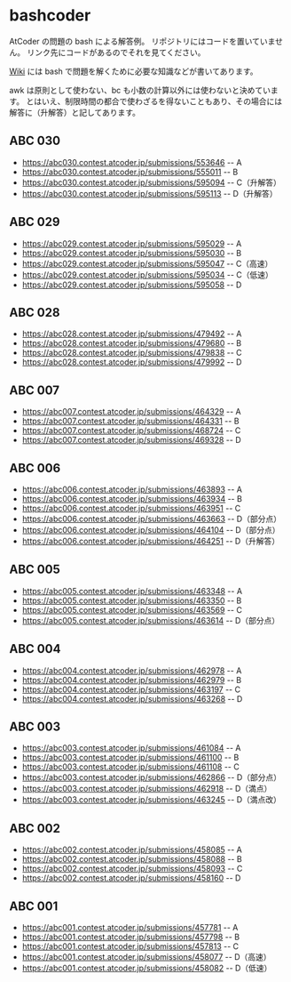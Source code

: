 # bashcoder

AtCoder の問題の bash による解答例。
リポジトリにはコードを置いていません。
リンク先にコードがあるのでそれを見てください。

[Wiki][1] には bash で問題を解くために必要な知識などが書いてあります。

awk は原則として使わない、bc も小数の計算以外には使わないと決めています。
とはいえ、制限時間の都合で使わざるを得ないこともあり、その場合には解答に（升解答）と記してあります。

[1]: https://github.com/yuizumi/bashcoder/wiki/

## ABC 030

* https://abc030.contest.atcoder.jp/submissions/553646 -- A
* https://abc030.contest.atcoder.jp/submissions/555011 -- B
* https://abc030.contest.atcoder.jp/submissions/595094 -- C（升解答）
* https://abc030.contest.atcoder.jp/submissions/595113 -- D（升解答）

## ABC 029

* https://abc029.contest.atcoder.jp/submissions/595029 -- A
* https://abc029.contest.atcoder.jp/submissions/595030 -- B
* https://abc029.contest.atcoder.jp/submissions/595047 -- C（高速）
* https://abc029.contest.atcoder.jp/submissions/595034 -- C（低速）
* https://abc029.contest.atcoder.jp/submissions/595058 -- D

## ABC 028

* https://abc028.contest.atcoder.jp/submissions/479492 -- A
* https://abc028.contest.atcoder.jp/submissions/479680 -- B
* https://abc028.contest.atcoder.jp/submissions/479838 -- C
* https://abc028.contest.atcoder.jp/submissions/479992 -- D

## ABC 007

* https://abc007.contest.atcoder.jp/submissions/464329 -- A
* https://abc007.contest.atcoder.jp/submissions/464331 -- B
* https://abc007.contest.atcoder.jp/submissions/468724 -- C
* https://abc007.contest.atcoder.jp/submissions/469328 -- D

## ABC 006

* https://abc006.contest.atcoder.jp/submissions/463893 -- A
* https://abc006.contest.atcoder.jp/submissions/463934 -- B
* https://abc006.contest.atcoder.jp/submissions/463951 -- C
* https://abc006.contest.atcoder.jp/submissions/463663 -- D（部分点）
* https://abc006.contest.atcoder.jp/submissions/464104 -- D（部分点）
* https://abc006.contest.atcoder.jp/submissions/464251 -- D（升解答）

## ABC 005

* https://abc005.contest.atcoder.jp/submissions/463348 -- A
* https://abc005.contest.atcoder.jp/submissions/463350 -- B
* https://abc005.contest.atcoder.jp/submissions/463569 -- C
* https://abc005.contest.atcoder.jp/submissions/463614 -- D（部分点）

## ABC 004

* https://abc004.contest.atcoder.jp/submissions/462978 -- A
* https://abc004.contest.atcoder.jp/submissions/462979 -- B
* https://abc004.contest.atcoder.jp/submissions/463197 -- C
* https://abc004.contest.atcoder.jp/submissions/463268 -- D

## ABC 003

* https://abc003.contest.atcoder.jp/submissions/461084 -- A
* https://abc003.contest.atcoder.jp/submissions/461100 -- B
* https://abc003.contest.atcoder.jp/submissions/461108 -- C
* https://abc003.contest.atcoder.jp/submissions/462866 -- D（部分点）
* https://abc003.contest.atcoder.jp/submissions/462918 -- D（満点）
* https://abc003.contest.atcoder.jp/submissions/463245 -- D（満点改）

## ABC 002

* https://abc002.contest.atcoder.jp/submissions/458085 -- A
* https://abc002.contest.atcoder.jp/submissions/458088 -- B
* https://abc002.contest.atcoder.jp/submissions/458093 -- C
* https://abc002.contest.atcoder.jp/submissions/458160 -- D

## ABC 001

* https://abc001.contest.atcoder.jp/submissions/457781 -- A
* https://abc001.contest.atcoder.jp/submissions/457798 -- B
* https://abc001.contest.atcoder.jp/submissions/457813 -- C
* https://abc001.contest.atcoder.jp/submissions/458077 -- D（高速）
* https://abc001.contest.atcoder.jp/submissions/458082 -- D（低速）
